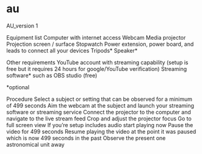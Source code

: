 # au
AU_version 1

Equipment list
Computer with internet access
Webcam
Media projector
Projection screen / surface
Stopwatch 
Power extension, power board, and leads to connect all your devices
Tripods*
Speaker*

Other requirements
YouTube account with streaming capability (setup is free but it requires 24 hours for google/YouTube verification)
Streaming software* such as OBS studio (free)

*optional


Procedure
Select a subject or setting  that can be observed for a minimum of 499 seconds
Aim the webcam at the subject and launch your streaming software or streaming service
Connect the projector to the computer and navigate to the live stream feed
Crop and adjust the projector focus
Go to full screen view
If you’re setup includes audio start playing now
Pause the video for 499 seconds
Resume playing the video at the point it was paused which is now 499 seconds in the past
Observe the present one astronomical unit away
